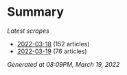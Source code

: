 # Summary
*Latest scrapes*
* [2022-03-18](https://github.com/nuuuwan/news_lk/blob/data/news_lk.2022-03-18.json) (152 articles)
* [2022-03-19](https://github.com/nuuuwan/news_lk/blob/data/news_lk.2022-03-19.json) (76 articles)

*Generated at 08:09PM, March 19, 2022*